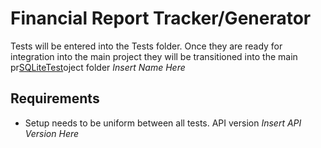 # Financial Report Tracker/Generator
Tests will be entered into the Tests folder. Once they are ready for integration into the main project
they will be transitioned into the main pr[SQLiteTest](Tests%2FSQLiteTest)oject folder *Insert Name Here*


## Requirements
- Setup needs to be uniform between all tests. API version *Insert API Version Here*
